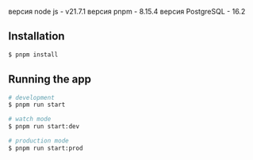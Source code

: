 версия node js - v21.7.1
версия pnpm - 8.15.4
версия PostgreSQL - 16.2

## Installation

```bash
$ pnpm install
```

## Running the app

```bash
# development
$ pnpm run start

# watch mode
$ pnpm run start:dev

# production mode
$ pnpm run start:prod
```

